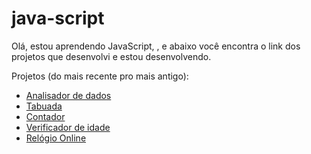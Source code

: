 # java-script
 
Olá, estou aprendendo JavaScript, , e abaixo você encontra o link dos projetos que desenvolvi e estou desenvolvendo.

Projetos (do mais recente pro mais antigo):

<ul>
  <li><a href="https://edilaine-as.github.io/java-script/analisador-dados/index.html" target="_blank">Analisador de dados</a></li>
  <li><a href="https://edilaine-as.github.io/java-script/tabuada/index.html" target="_blank">Tabuada</a></li>
  <li><a href="https://edilaine-as.github.io/java-script/repeticao/index.html" target="_blank">Contador</a></li>
  <li><a href="https://edilaine-as.github.io/java-script/verificador-idade/index.html" target="_blank">Verificador de idade</a></li>
  <li><a href="https://edilaine-as.github.io/java-script/relogio/index.html" target="_blank">Relógio Online</a></li>
</ul>
